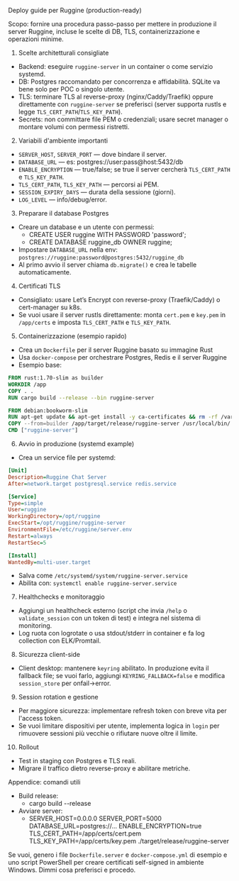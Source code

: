 Deploy guide per Ruggine (production-ready)

Scopo: fornire una procedura passo-passo per mettere in produzione il server Ruggine, incluse le scelte di DB, TLS, containerizzazione e operazioni minime.

1) Scelte architetturali consigliate
- Backend: eseguire `ruggine-server` in un container o come servizio systemd.
- DB: Postgres raccomandato per concorrenza e affidabilità. SQLite va bene solo per POC o singolo utente.
- TLS: terminare TLS al reverse-proxy (nginx/Caddy/Traefik) oppure direttamente con `ruggine-server` se preferisci (server supporta rustls e legge `TLS_CERT_PATH`/`TLS_KEY_PATH`).
- Secrets: non committare file PEM o credenziali; usare secret manager o montare volumi con permessi ristretti.

2) Variabili d'ambiente importanti
- `SERVER_HOST`, `SERVER_PORT` — dove bindare il server.
- `DATABASE_URL` — es: postgres://user:pass@host:5432/db
- `ENABLE_ENCRYPTION` — true/false; se true il server cercherà `TLS_CERT_PATH` e `TLS_KEY_PATH`.
- `TLS_CERT_PATH`, `TLS_KEY_PATH` — percorsi ai PEM.
- `SESSION_EXPIRY_DAYS` — durata della sessione (giorni).
- `LOG_LEVEL` — info/debug/error.

3) Preparare il database Postgres
- Creare un database e un utente con permessi:
  - CREATE USER ruggine WITH PASSWORD 'password';
  - CREATE DATABASE ruggine_db OWNER ruggine;
- Impostare `DATABASE_URL` nella env: `postgres://ruggine:password@postgres:5432/ruggine_db`
- Al primo avvio il server chiama `db.migrate()` e crea le tabelle automaticamente.

4) Certificati TLS
- Consigliato: usare Let’s Encrypt con reverse-proxy (Traefik/Caddy) o cert-manager su k8s.
- Se vuoi usare il server rustls direttamente: monta `cert.pem` e `key.pem` in `/app/certs` e imposta `TLS_CERT_PATH` e `TLS_KEY_PATH`.

5) Containerizzazione (esempio rapido)
- Crea un `Dockerfile` per il server Ruggine basato su immagine Rust
- Usa `docker-compose` per orchestrare Postgres, Redis e il server Ruggine
- Esempio base:
```dockerfile
FROM rust:1.70-slim as builder
WORKDIR /app
COPY . .
RUN cargo build --release --bin ruggine-server

FROM debian:bookworm-slim
RUN apt-get update && apt-get install -y ca-certificates && rm -rf /var/lib/apt/lists/*
COPY --from=builder /app/target/release/ruggine-server /usr/local/bin/
CMD ["ruggine-server"]
```

6) Avvio in produzione (systemd example)
- Crea un service file per systemd:
```ini
[Unit]
Description=Ruggine Chat Server
After=network.target postgresql.service redis.service

[Service]
Type=simple
User=ruggine
WorkingDirectory=/opt/ruggine
ExecStart=/opt/ruggine/ruggine-server
EnvironmentFile=/etc/ruggine/server.env
Restart=always
RestartSec=5

[Install]
WantedBy=multi-user.target
```
- Salva come `/etc/systemd/system/ruggine-server.service`
- Abilita con: `systemctl enable ruggine-server.service`

7) Healthchecks e monitoraggio
- Aggiungi un healthcheck esterno (script che invia `/help` o `validate_session` con un token di test) e integra nel sistema di monitoring.
- Log ruota con logrotate o usa stdout/stderr in container e fa log collection con ELK/Promtail.

8) Sicurezza client-side
- Client desktop: mantenere `keyring` abilitato. In produzione evita il fallback file; se vuoi farlo, aggiungi `KEYRING_FALLBACK=false` e modifica `session_store` per onfail->error.

9) Session rotation e gestione
- Per maggiore sicurezza: implementare refresh token con breve vita per l'access token.
- Se vuoi limitare dispositivi per utente, implementa logica in `login` per rimuovere sessioni più vecchie o rifiutare nuove oltre il limite.

10) Rollout
- Test in staging con Postgres e TLS reali.
- Migrare il traffico dietro reverse-proxy e abilitare metriche.

Appendice: comandi utili
- Build release:
  - cargo build --release
- Avviare server:
  - SERVER_HOST=0.0.0.0 SERVER_PORT=5000 DATABASE_URL=postgres://... ENABLE_ENCRYPTION=true TLS_CERT_PATH=/app/certs/cert.pem TLS_KEY_PATH=/app/certs/key.pem ./target/release/ruggine-server

Se vuoi, genero i file `Dockerfile.server` e `docker-compose.yml` di esempio e uno script PowerShell per creare certificati self-signed in ambiente Windows. Dimmi cosa preferisci e procedo.
